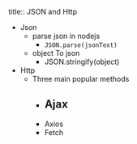 title:: JSON and Http

- Json
	- parse json in nodejs
		- `JSON.parse(jsonText)`
	- object To json
		- JSON.stringify(object)
- Http
	- Three main popular methods
		- Ajax
			-
		- Axios
		- Fetch